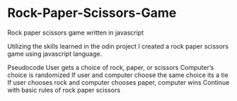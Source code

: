# Rock-Paper-Scissors-Game
Rock paper scissors game written in javascript


Utilizing the skills learned in the odin project I created a rock paper scissors
game using javascript language.


Pseudocode 
User gets a choice of rock, paper, or scissors
Computer’s choice is randomized
If user and computer choose the same choice its a tie
If user chooses rock and computer chooses paper, computer wins
Continue with basic rules of rock paper scissors 